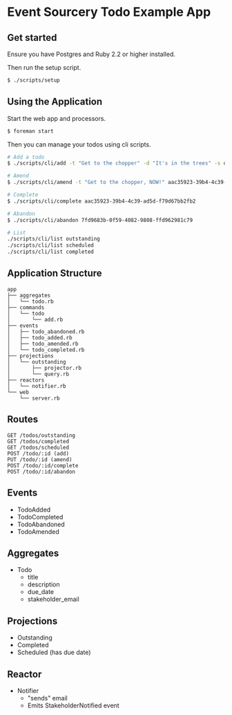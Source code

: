 # Event Sourcery Todo Example App

## Get started

Ensure you have Postgres and Ruby 2.2 or higher installed.

Then run the setup script.

```sh
$ ./scripts/setup
```

## Using the Application

Start the web app and processors.

```sh
$ foreman start
```

Then you can manage your todos using cli scripts.

```sh
# Add a todo
$ ./scripts/cli/add -t "Get to the chopper" -d "It's in the trees" -s dillon@cia.gov -D 2017-01-01

# Amend
$ ./scripts/cli/amend -t "Get to the chopper, NOW!" aac35923-39b4-4c39-ad5d-f79d67bb2fb2

# Complete
$ ./scripts/cli/complete aac35923-39b4-4c39-ad5d-f79d67bb2fb2

# Abandon
$ ./scripts/cli/abandon 7fd9683b-0f59-4082-9808-ffd962981c79

# List
./scripts/cli/list outstanding
./scripts/cli/list scheduled
./scripts/cli/list completed
```

## Application Structure

```
app
├── aggregates
│   └── todo.rb
├── commands
│   └── todo
│       └── add.rb
├── events
│   ├── todo_abandoned.rb
│   ├── todo_added.rb
│   ├── todo_amended.rb
│   └── todo_completed.rb
├── projections
│   └── outstanding
│       ├── projector.rb
│       └── query.rb
├── reactors
│   └── notifier.rb
└── web
    └── server.rb
```

## Routes

```
GET /todos/outstanding
GET /todos/completed
GET /todos/scheduled
POST /todo/:id (add)
PUT /todo/:id (amend)
POST /todo/:id/complete
POST /todo/:id/abandon
```

## Events

- TodoAdded
- TodoCompleted
- TodoAbandoned
- TodoAmended

## Aggregates

- Todo
  - title
  - description
  - due_date
  - stakeholder_email

## Projections

- Outstanding
- Completed
- Scheduled (has due date)

## Reactor

- Notifier
  - "sends" email
  - Emits StakeholderNotified event
